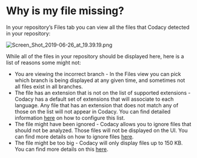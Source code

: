# Why is my file missing?

<span style="font-weight: 400;">In your repository’s Files tab you can
view all the files that Codacy detected in your repository:</span>

![Screen\_Shot\_2019-06-26\_at\_19.39.19.png](https://support.codacy.com/hc/article_attachments/360040160214/Screen_Shot_2019-06-26_at_19.39.19.png)  
  

<span style="font-weight: 400;">While all of the files in your
repository should be displayed here, here is a list of reasons some
might not:</span>

-   <span style="font-weight: 400;">You are viewing the incorrect
    branch - In the Files view you can pick which branch is being
    displayed at any given time, and sometimes not all files exist in
    all branches. </span>
-   <span style="font-weight: 400;">The file has an extension that is
    not on the list of supported extensions - Codacy has a default set
    of extensions that will associate to each language. Any file that
    has an extension that does not match any of those on the list will
    not appear in Codacy. You can find detailed information
    [here](https://support.codacy.com/hc/en-us/articles/207994395-Language-Extensions)
    on how to configure this list.</span>
-   <span style="font-weight: 400;">The file might have been ignored -
    Codacy allows you to ignore files that should not be analyzed. Those
    files will not be displayed on the UI. You can find more details on
    how to ignore files
    [here](https://support.codacy.com/hc/en-us/articles/360005097654-Ignore-files-from-Codacy-analysis).</span>
-   <span style="font-weight: 400;">The file might be too big - Codacy
    will only display files up to 150 KB. You can find more details on
    this
    [here](https://support.codacy.com/hc/en-us/articles/360025964333).</span>

 
